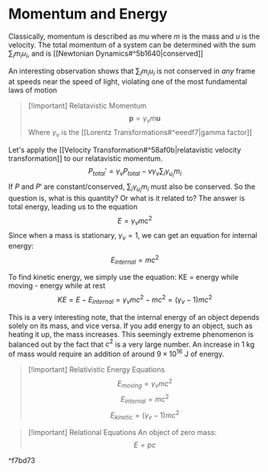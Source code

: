 # Momentum and Energy
Classically, momentum is described as $mu$ where $m$ is the mass and $u$ is the velocity. The total momentum of a system can be determined with the sum $\sum_{i}m_iu_i$, and is [[Newtonian Dynamics#^5b1640|conserved]]

An interesting observation shows that $\sum_{i}m_iu_i$ is not conserved in *any* frame at speeds near the speed of light, violating one of the most fundamental laws of motion

>[!important] Relatavistic Momentum
>$$\textbf{p}=\gamma_vm\textbf{u}$$
>Where $\gamma_v$ is the [[Lorentz Transformations#^eeedf7|gamma factor]]

Let's apply the [[Velocity Transformation#^58af0b|relatavistic velocity transformation]] to our relatavistic momentum.$$P_{total}'=\gamma_vP_{total}-v\gamma_v\sum_{i}\gamma_{u_i}m_i$$
If $P$ and $P'$ are constant/conserved, $\sum_{i}\gamma_{u_i}m_i$ must also be conserved. So the question is, what is this quantity? Or what is it related to? The answer is total energy, leading us to the equation$$E=\gamma_vmc^2$$
Since when a mass is stationary, $\gamma_v=1$, we can get an equation for internal energy:$$E_{internal}=mc^2$$

To find kinetic energy, we simply use the equation: KE = energy while moving - energy while at rest$$KE=E-E_{internal}=\gamma_vmc^2-mc^2=(\gamma_v-1)mc^2$$

This is a very interesting note, that the internal energy of an object depends solely on its mass, and vice versa.
If you add energy to an object, such as heating it up, the mass increases. This seemingly extreme phenomenon is balanced out by the fact that $c^2$ is a very large number. An increase in 1 kg of mass would require an addition of around $9\times10^{16}$ J of energy.

>[!important] Relativistic Energy Equations
>$$E_{moving}=\gamma_vmc^2$$
>$$E_{internal}=mc^2$$
>$$E_{kinetic}=(\gamma_v-1)mc^2$$

>[!important] Relational Equations
>An object of zero mass:$$E=pc$$

^f7bd73
